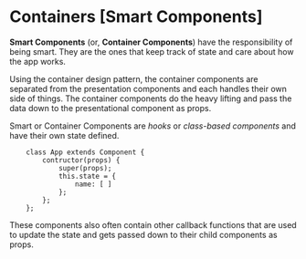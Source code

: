 # Containers [Smart Components]

**Smart Components** (or, **Container Components**) have the responsibility of being smart. They are the ones that keep track of state and care about how the app works.

Using the container design pattern, the container components are separated from the presentation components and each handles their own side of things. The container components do the heavy lifting and pass the data down to the presentational component as props.

Smart or Container Components are *hooks* or *class-based components* and have their own state defined.

```
    class App extends Component {
        contructor(props) {
            super(props);
            this.state = {
                name: [ ]
            };
        };
    };
```

These components also often contain other callback functions that are used to update the state and gets passed down to their child components as props.